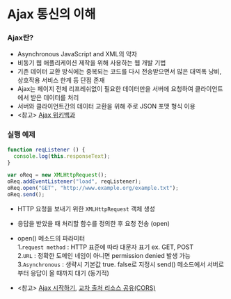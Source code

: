# Ajax 통신의 이해

### Ajax란?
- Asynchronous JavaScript and XML의 약자
- 비동기 웹 애플리케이션 제작을 위해 사용하는 웹 개발 기법
- 기존 데이터 교환 방식에는 중복되는 코드를 다시 전송받으면서 많은 대역폭 낭비, 상호작용 서비스 한계 등 단점 존재
- Ajax는 페이지 전체 리프레쉬없이 필요한 데이터만을 서버에 요청하여 클라이언트에서 받은 데이터를 처리
- 서버와 클라이언트간의 데이터 교환을 위해 주로 JSON 포맷 형식 이용
- <참고> [Ajax 위키백과](https://ko.wikipedia.org/wiki/Ajax)

### 실행 예제

```javascript
function reqListener () {
  console.log(this.responseText);
}

var oReq = new XMLHttpRequest();
oReq.addEventListener("load", reqListener);
oReq.open("GET", "http://www.example.org/example.txt");
oReq.send();
```

- HTTP 요청을 보내기 위한 `XMLHttpRequest` 객체 생성
- 응답을 받았을 때 처리할 함수를 정의한 후 요청 전송 (open)
- open() 메소드의 파라미터\
1.`request method` : HTTP 표준에 따라 대문자 표기 ex. GET, POST\
2.`URL` : 정확한 도메인 네임이 아니면 permission denied 발생 가능\
3.`Asynchronous` : 생략시 기본값 true. false로 지정시 send() 메소드에서 서버로부터 응답이 올 때까지 대기 (동기적)

- <참고> [Ajax 시작하기](https://developer.mozilla.org/ko/docs/Web/Guide/AJAX/Getting_Started), [교차 출처 리소스 공유(CORS)](https://developer.mozilla.org/ko/docs/Web/HTTP/CORS)